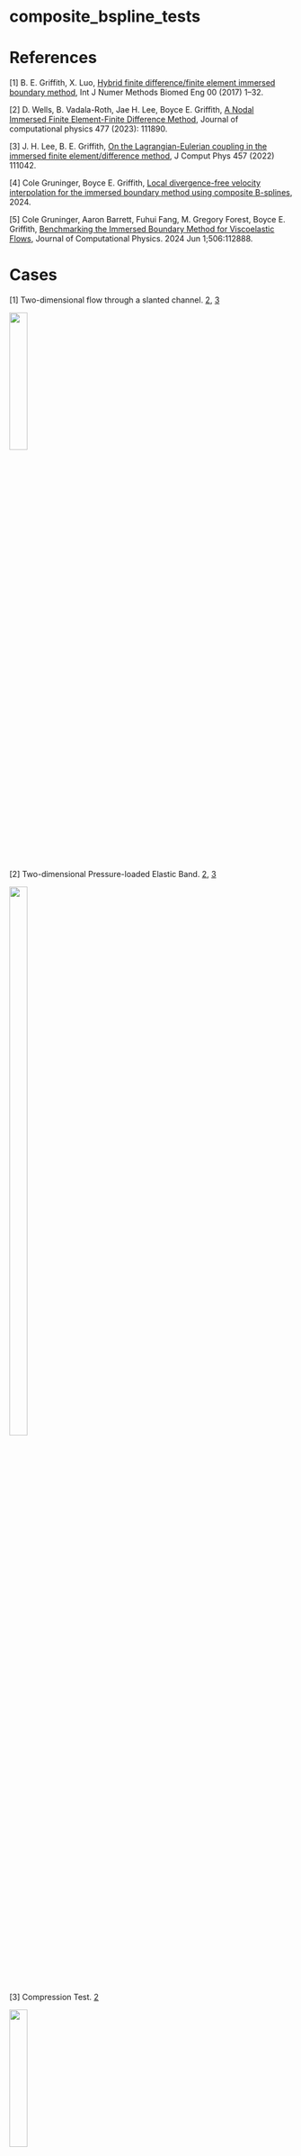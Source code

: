 # composite_bspline_tests

# References
[1] B. E. Griffith, X. Luo, [Hybrid finite difference/finite element immersed boundary method](https://onlinelibrary.wiley.com/doi/epdf/10.1002/cnm.2888), Int J Numer Methods Biomed
Eng 00 (2017) 1–32. 

[2] D. Wells, B. Vadala-Roth, Jae H. Lee, Boyce E. Griffith,  [A Nodal Immersed Finite Element-Finite Difference Method](https://arxiv.org/abs/2111.09958), Journal of computational physics 477 (2023): 111890.

[3] J. H. Lee, B. E. Griffith, [On the Lagrangian-Eulerian coupling in the immersed finite element/difference method](https://arxiv.org/abs/2105.14536), J Comput
Phys 457 (2022) 111042.

[4] Cole Gruninger, Boyce E. Griffith, [Local divergence-free velocity interpolation for the immersed boundary method using composite B-splines](https://www.arxiv.org/abs/2408.08280), 2024.

[5] Cole Gruninger, Aaron Barrett, Fuhui Fang, M. Gregory Forest, Boyce E. Griffith, [Benchmarking the Immersed Boundary Method for Viscoelastic Flows](https://arxiv.org/abs/2309.00548), Journal of Computational Physics. 2024 Jun 1;506:112888.

# Cases
[1]  Two-dimensional flow through a slanted channel. [2](https://onlinelibrary.wiley.com/doi/10.1002/cnm.2888), [3](https://arxiv.org/abs/2111.09958)

<img src="https://github.com/user-attachments/assets/80c1fb3e-2504-444e-8786-440b4ae12c09" width="25%" height="25%">

[2] Two-dimensional Pressure-loaded Elastic Band. [2](https://onlinelibrary.wiley.com/doi/10.1002/cnm.2888), [3](https://arxiv.org/abs/2111.09958)

<img src="https://github.com/user-attachments/assets/884ecc6a-79c7-45ff-9f79-dbc03ae2aac2" width="25%" height="50%">

[3] Compression Test. [2](https://onlinelibrary.wiley.com/doi/10.1002/cnm.2888)

<img src="https://github.com/user-attachments/assets/1d88a6af-f5ae-4d7d-9dcb-c67a986f530c" width="25%" height="25%">

[4] Cook’s Membrane. [2](https://onlinelibrary.wiley.com/doi/10.1002/cnm.2888)

<img src="https://github.com/user-attachments/assets/2b4ccf04-92e0-4cb1-b042-576a36b1eb6f" width="25%" height="25%">

[5] Torsion

<img src="https://github.com/user-attachments/assets/4c132e9b-1114-4473-92b7-9ce3b0c4f52d" width="25%" height="25%">

[6] Hessenthaler’s Three-dimensional FSI Benchmark

<img src="https://github.com/user-attachments/assets/264f3420-a09d-4817-8085-3c7c9af8a2ac" width="25%" height="25%">

[7]  Modified Turek-Hron

<img src="https://github.com/user-attachments/assets/1358e558-f0de-47f5-b6ce-c19121df3c22" width="25%" height="25%">

[8] FSI Model of Bioprosthetic Heart Valve Dynamics

<img src="https://github.com/user-attachments/assets/8cb05702-dea2-4a05-8db3-68bfebded0fb" width="25%" height="25%">


